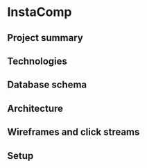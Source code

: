 # InstaComp

## Project summary


## Technologies


## Database schema


## Architecture


## Wireframes and click streams


## Setup

